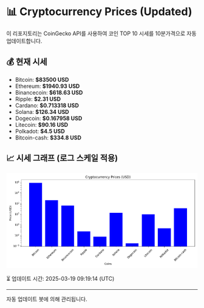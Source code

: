
# 📊 Cryptocurrency Prices (Updated)

이 리포지토리는 CoinGecko API를 사용하여 코인 TOP 10 시세를 10분가격으로 자동 업데이트합니다.

## 💰 현재 시세
- Bitcoin: **$83500 USD**
- Ethereum: **$1940.93 USD**
- Binancecoin: **$618.63 USD**
- Ripple: **$2.31 USD**
- Cardano: **$0.713318 USD**
- Solana: **$126.34 USD**
- Dogecoin: **$0.167958 USD**
- Litecoin: **$90.16 USD**
- Polkadot: **$4.5 USD**
- Bitcoin-cash: **$334.8 USD**

## 📈 시세 그래프 (로그 스케일 적용)
![Crypto Prices](crypto_prices.png)

⏳ 업데이트 시간: 2025-03-19 09:19:14 (UTC)

---
자동 업데이트 봇에 의해 관리됩니다.
